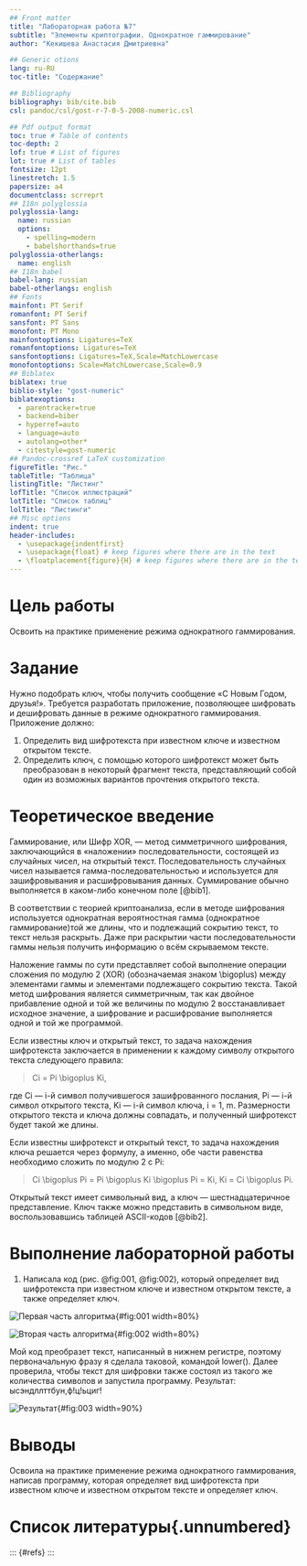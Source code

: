 ```yaml
---
## Front matter
title: "Лабораторная работа №7"
subtitle: "Элементы криптографии. Однократное гаммирование"
author: "Кекишева Анастасия Дмитриевна"

## Generic otions
lang: ru-RU
toc-title: "Содержание"

## Bibliography
bibliography: bib/cite.bib
csl: pandoc/csl/gost-r-7-0-5-2008-numeric.csl

## Pdf output format
toc: true # Table of contents
toc-depth: 2
lof: true # List of figures
lot: true # List of tables
fontsize: 12pt
linestretch: 1.5
papersize: a4
documentclass: scrreprt
## I18n polyglossia
polyglossia-lang:
  name: russian
  options:
	- spelling=modern
	- babelshorthands=true
polyglossia-otherlangs:
  name: english
## I18n babel
babel-lang: russian
babel-otherlangs: english
## Fonts
mainfont: PT Serif
romanfont: PT Serif
sansfont: PT Sans
monofont: PT Mono
mainfontoptions: Ligatures=TeX
romanfontoptions: Ligatures=TeX
sansfontoptions: Ligatures=TeX,Scale=MatchLowercase
monofontoptions: Scale=MatchLowercase,Scale=0.9
## Biblatex
biblatex: true
biblio-style: "gost-numeric"
biblatexoptions:
  - parentracker=true
  - backend=biber
  - hyperref=auto
  - language=auto
  - autolang=other*
  - citestyle=gost-numeric
## Pandoc-crossref LaTeX customization
figureTitle: "Рис."
tableTitle: "Таблица"
listingTitle: "Листинг"
lofTitle: "Список иллюстраций"
lotTitle: "Список таблиц"
lolTitle: "Листинги"
## Misc options
indent: true
header-includes:
  - \usepackage{indentfirst}
  - \usepackage{float} # keep figures where there are in the text
  - \floatplacement{figure}{H} # keep figures where there are in the text
---
```


# Цель работы

Освоить на практике применение режима однократного гаммирования.

# Задание

Нужно подобрать ключ, чтобы получить сообщение «С Новым Годом, друзья!». Требуется разработать приложение, позволяющее шифровать и дешифровать данные в режиме однократного гаммирования. Приложение должно:
1. Определить вид шифротекста при известном ключе и известном открытом тексте.
2. Определить ключ, с помощью которого шифротекст может быть преобразован в некоторый фрагмент текста, представляющий собой один из возможных вариантов прочтения открытого текста.

# Теоретическое введение

Гаммирование, или Шифр XOR, — метод симметричного шифрования, заключающийся в «наложении» последовательности, состоящей из случайных чисел, на открытый текст. Последовательность случайных чисел называется гамма-последовательностью и используется для зашифровывания и расшифровывания данных. Суммирование обычно выполняется в каком-либо конечном поле [@bib1].

В соответствии с теорией криптоанализа, если в методе шифрования используется однократная вероятностная гамма (однократное гаммирование)той же длины, что и подлежащий сокрытию текст, то текст нельзя раскрыть.
Даже при раскрытии части последовательности гаммы нельзя получить информацию о всём скрываемом тексте.

Наложение гаммы по сути представляет собой выполнение операции сложения по модулю 2 (XOR) (обозначаемая знаком \bigoplus) между элементами гаммы и элементами подлежащего сокрытию текста. Такой метод шифрования является симметричным, так как двойное прибавление одной и той же величины по модулю 2 восстанавливает исходное значение, а шифрование и расшифрование выполняется одной и той же программой.

Если известны ключ и открытый текст, то задача нахождения шифротекста заключается в применении к каждому символу открытого текста следующего правила: 
> Ci = Pi \bigoplus Ki,

где Ci — i-й символ получившегося зашифрованного послания, Pi — i-й cимвол открытого текста, Ki — i-й символ ключа, i = 1, m. Размерности открытого текста и ключа должны совпадать, и полученный шифротекст будет такой же длины.

Если известны шифротекст и открытый текст, то задача нахождения ключа решается через формулу, а именно, обе части равенства необходимо сложить по модулю 2 с Pi:
> Ci \bigoplus Pi = Pi \bigoplus Ki \bigoplus Pi = Ki,
> Ki = Ci \bigoplus Pi.

Открытый текст имеет символьный вид, а ключ — шестнадцатеричное представление. Ключ также можно представить в символьном виде, воспользовавшись таблицей ASCII-кодов [@bib2].

# Выполнение лабораторной работы


1. Написала код (рис. @fig:001, @fig:002), который определяет вид шифротекста при известном ключе и известном открытом тексте, а также определяет ключ.

![Первая часть алгоритма](image/1.png){#fig:001 width=80%}

![Вторая часть алгоритма](image/2.png){#fig:002 width=80%}

Мой код преобразет текст, написанный в нижнем регистре, поэтому первоначальную фразу я сделала таковой, командой lower(). Далее проверила, чтобы текст для шифровки также состоял из такого же количества символов и запустила программу. Результат: ысэндллттбун,ф!ц!ьциг!

![Результат](image/3.png){#fig:003 width=90%}

# Выводы

Освоила на практике применение режима однократного гаммирования, написав программу, которая определяет вид шифротекста при известном ключе и известном открытом тексте и определяет ключ.

# Список литературы{.unnumbered}

::: {#refs}
:::
